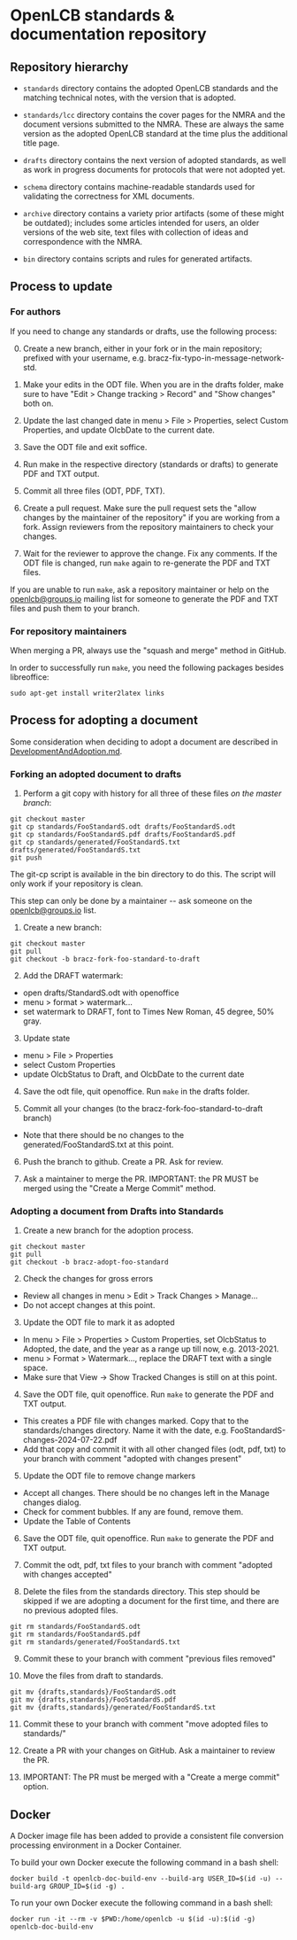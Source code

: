 # OpenLCB standards & documentation repository

## Repository hierarchy

- `standards` directory contains the adopted OpenLCB standards and the matching
  technical notes, with the version that is adopted.
  
- `standards/lcc` directory contains the cover pages for the NMRA and the
  document versions submitted to the NMRA. These are always the same version as
  the adopted OpenLCB standard at the time plus the additional title page.
  
- `drafts` directory contains the next version of adopted standards, as well as
  work in progress documents for protocols that were not adopted yet.
  
- `schema` directory contains machine-readable standards used for validating
  the correctness for XML documents.
  
- `archive` directory contains a variety prior artifacts (some of these might
  be outdated); includes some articles intended for users, an older versions of
  the web site, text files with collection of ideas and correspondence with the
  NMRA.

- `bin` directory contains scripts and rules for generated artifacts.

## Process to update

### For authors

If you need to change any standards or drafts, use the following process:

0. Create a new branch, either in your fork or in the main repository; prefixed
   with your username, e.g. bracz-fix-typo-in-message-network-std.

1. Make your edits in the ODT file. When you are in the drafts folder, make
   sure to have "Edit > Change tracking > Record" and "Show changes" both on.

2. Update the last changed date in menu > File > Properties, select Custom
   Properties, and update OlcbDate to the current date.
   
4. Save the ODT file and exit soffice.

5. Run make in the respective directory (standards or drafts) to generate PDF
   and TXT output.

6. Commit all three files (ODT, PDF, TXT).

7. Create a pull request. Make sure the pull request sets the "allow changes by
   the maintainer of the repository" if you are working from a fork. Assign
   reviewers from the repository maintainers to check your changes.

8. Wait for the reviewer to approve the change. Fix any comments. If the ODT
   file is changed, run `make` again to re-generate the PDF and TXT files.

If you are unable to run `make`, ask a repository maintainer or help on the
openlcb@groups.io mailing list for someone to generate the PDF and TXT files
and push them to your branch.

### For repository maintainers

When merging a PR, always use the "squash and merge" method in GitHub.

In order to successfully run `make`, you need the following packages besides
libreoffice:

```
sudo apt-get install writer2latex links
```

## Process for adopting a document

Some consideration when deciding to adopt a document are described in
[DevelopmentAndAdoption.md](DevelopmentAndAdoption.md).

### Forking an adopted document to drafts

1. Perform a git copy with history for all three of these files *on the master branch*:

```
git checkout master
git cp standards/FooStandardS.odt drafts/FooStandardS.odt
git cp standards/FooStandardS.pdf drafts/FooStandardS.pdf
git cp standards/generated/FooStandardS.txt drafts/generated/FooStandardS.txt
git push
```
  
  The git-cp script is available in the bin directory to do this. The script
  will only work if your repository is clean.
  
  This step can only be done by a maintainer -- ask someone on the
  openlcb@groups.io list.

1. Create a new branch:

```
git checkout master
git pull
git checkout -b bracz-fork-foo-standard-to-draft
```

2. Add the DRAFT watermark:

  - open drafts/StandardS.odt with openoffice
  - menu > format > watermark...
  - set watermark to DRAFT, font to Times New Roman, 45 degree, 50% gray.

3. Update state

  - menu > File > Properties
  - select Custom Properties
  - update OlcbStatus to Draft, and OlcbDate to the current date

4. Save the odt file, quit openoffice. Run `make` in the drafts folder.

5. Commit all your changes (to the bracz-fork-foo-standard-to-draft branch)

  - Note that there should be no changes to the generated/FooStandardS.txt at
    this point.

6. Push the branch to github. Create a PR. Ask for review.

7. Ask a maintainer to merge the PR. IMPORTANT: the PR MUST be merged using the
   "Create a Merge Commit" method.


### Adopting a document from Drafts into Standards

1. Create a new branch for the adoption process.

```
git checkout master
git pull
git checkout -b bracz-adopt-foo-standard
```

2. Check the changes for gross errors

  - Review all changes in menu > Edit > Track Changes > Manage...
  - Do not accept changes at this point.

3. Update the ODT file to mark it as adopted

  - In menu > File > Properties > Custom Properties, set OlcbStatus to Adopted,
    the date, and the year as a range up till now, e.g. 2013-2021.
  - menu > Format > Watermark..., replace the DRAFT text with a single space.
  - Make sure that View -> Show Tracked Changes is still on at this point.

4. Save the ODT file, quit openoffice. Run `make` to generate the PDF and TXT
   output.

  - This creates a PDF file with changes marked.  Copy that to the 
    standards/changes directory. Name it with the date, 
    e.g. FooStandardS-changes-2024-07-22.pdf
  - Add that copy and commit it with all other changed files (odt, pdf, txt) to
    your branch with comment "adopted with changes present"
    
5. Update the ODT file to remove change markers

  - Accept all changes. There should be no changes left in the Manage changes
    dialog.
  - Check for comment bubbles.  If any are found, remove them.
  - Update the Table of Contents
    
6. Save the ODT file, quit openoffice. Run `make` to generate the PDF and TXT
   output.
   
7. Commit the odt, pdf, txt files to your branch 
   with comment "adopted with changes accepted"

8. Delete the files from the standards directory. This step should be skipped
   if we are adopting a document for the first time, and there are no previous
   adopted files.

```
git rm standards/FooStandardS.odt
git rm standards/FooStandardS.pdf
git rm standards/generated/FooStandardS.txt
```

9. Commit these to your branch with comment "previous files removed"

10. Move the files from draft to standards.

```
git mv {drafts,standards}/FooStandardS.odt
git mv {drafts,standards}/FooStandardS.pdf
git mv {drafts,standards}/generated/FooStandardS.txt
```

11. Commit these to your branch with comment "move adopted files to standards/"

12. Create a PR with your changes on GitHub. Ask a maintainer to review the PR.

13. IMPORTANT: The PR must be merged with a "Create a merge commit" option.

## Docker
A Docker image file has been added to provide a consistent file conversion processing environment in a Docker Container.

To build your own Docker execute the following command in a bash shell:

```
docker build -t openlcb-doc-build-env --build-arg USER_ID=$(id -u) --build-arg GROUP_ID=$(id -g) . 
```

To run your own Docker execute the following command in a bash shell:

```
docker run -it --rm -v $PWD:/home/openlcb -u $(id -u):$(id -g) openlcb-doc-build-env
```
